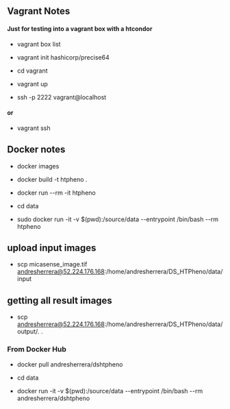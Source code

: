 ## Vagrant Notes
#### Just for testing into a vagrant box with a htcondor 
* vagrant box list
* vagrant init hashicorp/precise64
* cd vagrant

* vagrant up
* ssh -p 2222 vagrant@localhost

#### or  

* vagrant ssh 

## Docker notes
* docker images
* docker build -t htpheno .
* docker run --rm -it htpheno

* cd data 
* sudo docker run -it -v $(pwd):/source/data --entrypoint /bin/bash --rm htpheno

## upload input images
* scp micasense_image.tif andresherrera@52.224.176.168:/home/andresherrera/DS_HTPheno/data/input

## getting all result images
* scp andresherrera@52.224.176.168:/home/andresherrera/DS_HTPheno/data/output/*.* .

### From Docker Hub 

* docker pull andresherrera/dshtpheno

* cd data

* docker run -it -v $(pwd):/source/data --entrypoint /bin/bash --rm  andresherrera/dshtpheno

